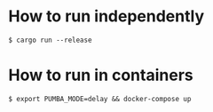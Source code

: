# How to run independently

```
$ cargo run --release
```

# How to run in containers

```
$ export PUMBA_MODE=delay && docker-compose up
```
